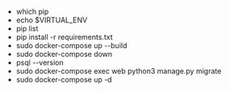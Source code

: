- which pip
- echo $VIRTUAL_ENV
- pip list
- pip install -r requirements.txt
- sudo docker-compose up --build
- sudo docker-compose down
- psql --version
- sudo docker-compose exec web python3 manage.py migrate
- sudo docker-compose up -d
